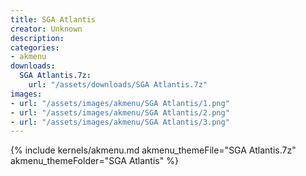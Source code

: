 ```yaml
---
title: SGA Atlantis
creator: Unknown
description: 
categories:
- akmenu
downloads:
  SGA Atlantis.7z:
    url: "/assets/downloads/SGA Atlantis.7z"
images:
- url: "/assets/images/akmenu/SGA Atlantis/1.png"
- url: "/assets/images/akmenu/SGA Atlantis/2.png"
- url: "/assets/images/akmenu/SGA Atlantis/3.png"
---
```


{% include kernels/akmenu.md akmenu_themeFile="SGA Atlantis.7z" akmenu_themeFolder="SGA Atlantis" %}
